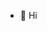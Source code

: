 - 👋 Hi


<!---
s7hyam/s7hyam is a ✨ special ✨ repository because its `README.md` (this file) appears on your GitHub profile.
You can click the Preview link to take a look at your changes.
--->
